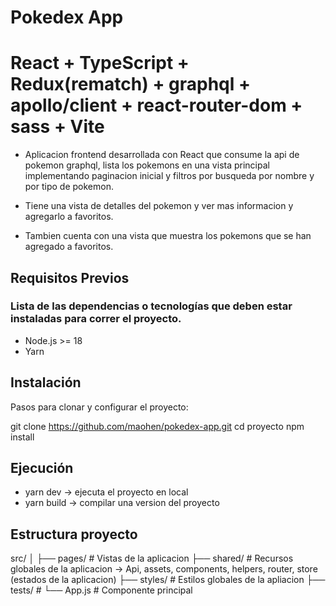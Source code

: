 # Pokedex App

# React + TypeScript + Redux(rematch) + graphql + apollo/client + react-router-dom + sass + Vite

- Aplicacion frontend desarrollada con React que consume la api de pokemon graphql, lista los pokemons en una vista principal implementando paginacion inicial y filtros por busqueda por nombre y por tipo de pokemon.

- Tiene una vista de detalles del pokemon y ver mas informacion y agregarlo a favoritos.

- Tambien cuenta con una vista que muestra los pokemons que se han agregado a favoritos.

## Requisitos Previos

### Lista de las dependencias o tecnologías que deben estar instaladas para correr el proyecto.

- Node.js >= 18
- Yarn

## Instalación

Pasos para clonar y configurar el proyecto:

git clone https://github.com/maohen/pokedex-app.git
cd proyecto
npm install

## Ejecución

- yarn dev -> ejecuta el proyecto en local
- yarn build -> compilar una version del proyecto

## Estructura proyecto

src/
│
├── pages/        # Vistas de la aplicacion
├── shared/       # Recursos globales de la aplicacion -> Api, assets, components, helpers, router, store (estados de la aplicacion)
├── styles/       # Estilos globales de la apliacion 
├── tests/        # 
└── App.js        # Componente principal